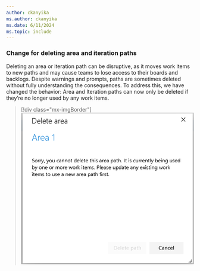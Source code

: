 ```yaml
---
author: ckanyika
ms.author: ckanyika
ms.date: 6/11/2024
ms.topic: include
---
```


### Change for deleting area and iteration paths

Deleting an area or iteration path can be disruptive, as it moves work items to new paths and may cause teams to lose access to their boards and backlogs. Despite warnings and prompts, paths are sometimes deleted without fully understanding the consequences. To address this, we have changed the behavior: Area and Iteration paths can now only be deleted if they’re no longer used by any work items. 

> [!div class="mx-imgBorder"]
> ![Screenshots of delete area.](../../media/240-boards-01.png "Screenshots of delete area.")